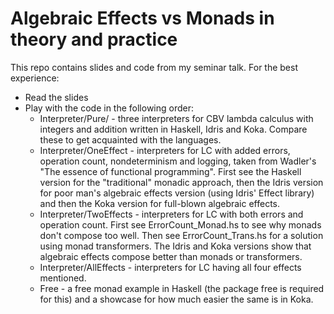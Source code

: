 # Algebraic Effects vs Monads in theory and practice

This repo contains slides and code from my seminar talk. For the best experience:
* Read the slides
* Play with the code in the following order:
  * Interpreter/Pure/ - three interpreters for CBV lambda calculus with integers and addition written in Haskell, Idris and Koka. Compare these to get acquainted with the languages.
  * Interpreter/OneEffect - interpreters for LC with added errors, operation count, nondeterminism and logging, taken from Wadler's "The essence of functional programming". First see the Haskell version for the "traditional" monadic approach, then the Idris version for poor man's algebraic effects version (using Idris' Effect library) and then the Koka version for full-blown algebraic effects.
  * Interpreter/TwoEffects - interpreters for LC with both errors and operation count. First see ErrorCount_Monad.hs to see why monads don't compose too well. Then see ErrorCount_Trans.hs for a solution using monad transformers. The Idris and Koka versions show that algebraic effects compose better than monads or transformers.
  * Interpreter/AllEffects - interpreters for LC having all four effects mentioned.
  * Free - a free monad example in Haskell (the package free is required for this) and a showcase for how much easier the same is in Koka.
